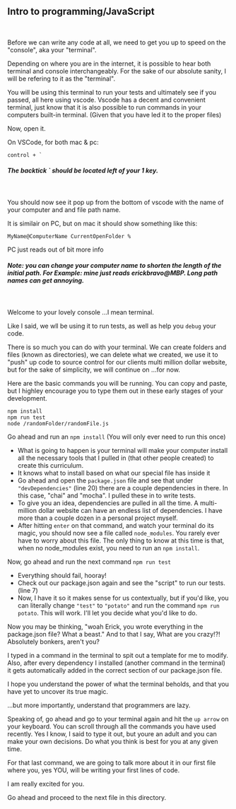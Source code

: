 <h2>Intro to programming/JavaScript</h2><br />

Before we can write any code at all, we need to get you up to speed on the "console", aka your "terminal". <br />

Depending on where you are in the internet, it is possible to hear both terminal and console interchangeably. For the sake of our absolute sanity, I will be refering to it as the "terminal".

You will be using this terminal to run your tests and ultimately see if you passed, all here using vscode. 
Vscode has a decent and convenient terminal, just know that it is also possible to run commands in your computers built-in terminal. (Given that you have led it to the proper files)

Now, open it.

On VSCode, for both mac & pc:
```
control + `
```
<h5>The backtick ` should be located left of your 1 key. </h5> <br />

You should now see it pop up from the bottom of vscode with the name of your computer and and file path name.

It is similair on PC, but on mac it should show something like this:
```
MyName@ComputerName CurrentOpenFolder % 
```
PC just reads out of bit more info
<h5>Note: you can change your computer name to shorten the length of the initial path. For Example: mine just reads erickbravo@MBP. Long path names can get annoying.</h5> <br />

Welcome to your lovely console ...I mean terminal.<br />

Like I said, we wll be using it to run tests, as well as help you `debug` your code.

There is so much you can do with your terminal. We can create folders and files (known as directories), we can delete what we created, we use it to "push" up code to source control for our clients multi million dollar website, but for the sake of simplicity, we will continue on ...for now. 

Here are the basic commands you will be running. You can copy and paste, but I highley encourage you to type them out in these early stages of your development. 

```
npm install
npm run test
node /randomFolder/randomFile.js
```

Go ahead and run an `npm install` (You will only ever need to run this once)
- What is going to happen is your terminal will make your computer install all the necessary tools that I pulled in (that other people created) to create this curriculum. 
- It knows what to install based on what our special file has inside it
- Go ahead and open the `package.json` file and see that under `"devDependencies"` (line 20) there are a couple dependencies in there. In this case, "chai" and "mocha". I pulled these in to write tests. 
- To give you an idea, dependencies are pulled in all the time. A multi-million dollar website can have an endless list of dependencies. I have more than a couple dozen in a personal project myself. 
- After hitting `enter` on that command, and watch your terminal do its magic, you should now see a file called `node_modules`. You rarely ever have to worry about this file. The only thing to know at this time is that, when  no node_modules exist, you need to run an `npm install`.

Now, go ahead and run the next command `npm run test`
- Everything should fail, hooray!
- Check out our package.json again and see the "script" to run our tests. (line 7)
- Now, I have it so it makes sense for us contextually, but if you'd like, you can literally change `"test"` to `"potato"` and run the command `npm run potato`. This will work. I'll let you decide what you'd like to do. 

Now you may be thinking, "woah Erick, you wrote everything in the package.json file? What a beast." And to that I say, What are you crazy!?!
Absolutely bonkers, aren't you? <br />

I typed in a command in the terminal to spit out a template for me to modify. Also, after every dependency I installed (another command in the terminal) it gets automatically added in the correct section of our package.json file.

I hope you understand the power of what the terminal beholds, and that you have yet to uncover its true magic. 

...but more importantly, understand that programmers are lazy.

Speaking of, go ahead and go to your terminal again and hit the `up arrow` on your keyboard. You can scroll through all the commands you have used recently. Yes I know, I said to type it out, but youre an adult and you can make your own decisions. Do what you think is best for you at any given time.

For that last command, we are going to talk more about it in our first file where you, yes YOU, will be writing your first lines of code. 

I am really excited for you. 

Go ahead and proceed to the next file in this directory.

